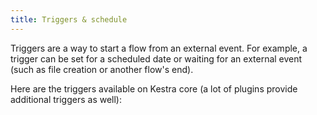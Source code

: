 ```yaml
---
title: Triggers & schedule
---
```


Triggers are a way to start a flow from an external event. For example, a trigger can be set for a scheduled date or waiting for an external event (such as file creation or another flow's end).

Here are the triggers available on Kestra core (a lot of plugins provide additional triggers as well):

<ChildTableOfContents />